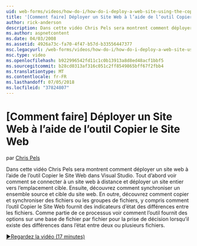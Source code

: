 ```yaml
---
uid: web-forms/videos/how-do-i/how-do-i-deploy-a-web-site-using-the-copy-web-site-tool
title: '[Comment faire] Déployer un Site Web à l’aide de l’outil Copier le Site Web | Microsoft Docs'
author: rick-anderson
description: Dans cette vidéo Chris Pels sera montrent comment déployer un site web à l’aide de l’outil Copier le Site Web dans Visual Studio. Tout d’abord voir comment se connecter à un site web à distance et...
ms.author: aspnetcontent
ms.date: 04/03/2008
ms.assetid: 4926a73c-fa70-4f47-b57d-b33556447377
msc.legacyurl: /web-forms/videos/how-do-i/how-do-i-deploy-a-web-site-using-the-copy-web-site-tool
msc.type: video
ms.openlocfilehash: b922996542fd11c1c0b13913a8d8ed48acf1bbf5
ms.sourcegitcommit: b28cd0313af316c051c2ff8549865bff67f2fbb4
ms.translationtype: MT
ms.contentlocale: fr-FR
ms.lasthandoff: 07/05/2018
ms.locfileid: "37824807"
---
```

<a name="how-do-i-deploy-a-web-site-using-the-copy-web-site-tool"></a>[Comment faire] Déployer un Site Web à l’aide de l’outil Copier le Site Web
====================
par [Chris Pels](https://twitter.com/chrispels)

Dans cette vidéo Chris Pels sera montrent comment déployer un site web à l’aide de l’outil Copier le Site Web dans Visual Studio. Tout d’abord voir comment se connecter à un site web à distance et déployer un site entier vers l’emplacement cible. Ensuite, découvrez comment synchroniser un ensemble source et cible du site web. En outre, découvrez comment copier et synchroniser des fichiers ou les groupes de fichiers, y compris comment l’outil Copier le Site Web fournit des indicateurs d’état des différences entre les fichiers. Comme partie de ce processus voir comment l’outil fournit des options sur une base de fichier par fichier pour la prise de décision lorsqu’il existe des différences dans l’état entre deux ou plusieurs fichiers.

[&#9654;Regardez la vidéo (17 minutes)](https://channel9.msdn.com/Blogs/ASP-NET-Site-Videos/how-do-i-deploy-a-web-site-using-the-copy-web-site-tool)
